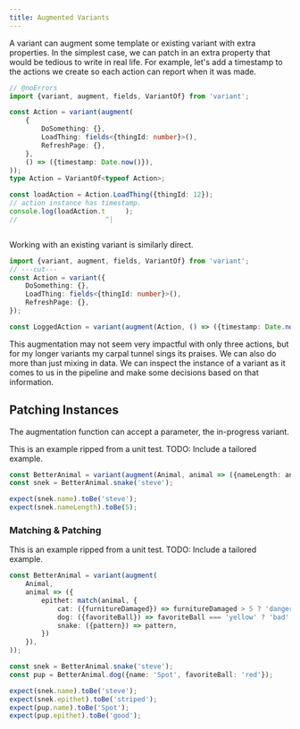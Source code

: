 ```yaml
---
title: Augmented Variants
---
```


A variant can augment some template or existing variant with extra properties. In the simplest case, we can patch in an extra property that would be tedious to write in real life. For example, let's add a timestamp to the actions we create so each action can report when it was made.

```ts twoslash
// @noErrors
import {variant, augment, fields, VariantOf} from 'variant';

const Action = variant(augment(
    {
        DoSomething: {},
        LoadThing: fields<{thingId: number}>(),
        RefreshPage: {},
    },
    () => ({timestamp: Date.now()}),
));
type Action = VariantOf<typeof Action>;

const loadAction = Action.LoadThing({thingId: 12});
// action instance has timestamp.
console.log(loadAction.t     );
//                      ^|



```
Working with an existing variant is similarly direct.

```ts twoslash {6}
import {variant, augment, fields, VariantOf} from 'variant';
// ---cut---
const Action = variant({
    DoSomething: {},
    LoadThing: fields<{thingId: number}>(),
    RefreshPage: {},
});

const LoggedAction = variant(augment(Action, () => ({timestamp: Date.now()})));
```

This augmentation may not seem very impactful with only three actions, but for my longer variants my carpal tunnel sings its praises. We can also do more than just mixing in data. We can inspect the instance of a variant as it comes to us in the pipeline and make some decisions based on that information. 

## Patching Instances

The augmentation function can accept a parameter, the in-progress variant.

This is an example ripped from a unit test. TODO: Include a tailored example.

```ts
const BetterAnimal = variant(augment(Animal, animal => ({nameLength: animal.name.length})));
const snek = BetterAnimal.snake('steve');

expect(snek.name).toBe('steve');
expect(snek.nameLength).toBe(5);
```

### Matching & Patching

This is an example ripped from a unit test. TODO: Include a tailored example.

```ts
const BetterAnimal = variant(augment(
    Animal,
    animal => ({
        epithet: match(animal, {
            cat: ({furnitureDamaged}) => furnitureDamaged > 5 ? 'dangerous' : 'safe',
            dog: ({favoriteBall}) => favoriteBall === 'yellow' ? 'bad' : 'good',
            snake: ({pattern}) => pattern,
        })
    }),
));

const snek = BetterAnimal.snake('steve');
const pup = BetterAnimal.dog({name: 'Spot', favoriteBall: 'red'});

expect(snek.name).toBe('steve');
expect(snek.epithet).toBe('striped');
expect(pup.name).toBe('Spot');
expect(pup.epithet).toBe('good');
```


